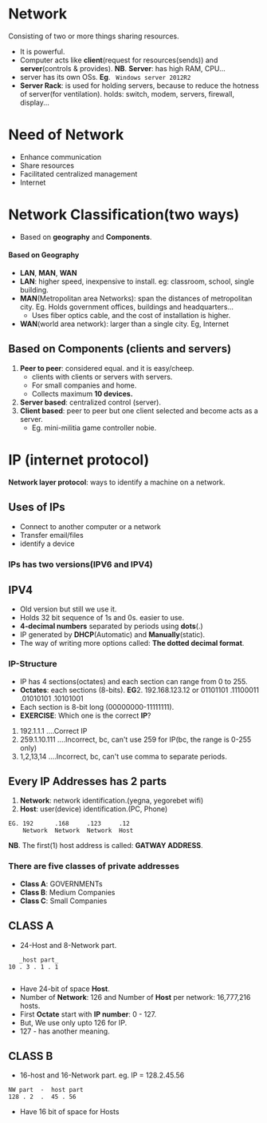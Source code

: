 # Network

Consisting of two or more things sharing resources.
- It is powerful.
- Computer acts like **client**(request for resources(sends)) and **server**(controls & provides).
**NB**. **Server**: has high RAM, CPU...
- server has its own OSs.
**Eg**. ` Windows server 2012R2`
- **Server Rack**: is used for holding servers, because to reduce the hotness of server(for ventilation). holds:  switch, modem, servers, firewall, display...
# Need of Network

- Enhance communication
- Share resources
- Facilitated centralized management
- Internet
# Network Classification(two ways)
- Based on **geography** and **Components**.
#### Based on **Geography**
-  **LAN**, **MAN**, **WAN**
- **LAN**: higher speed, inexpensive to install. eg: classroom, school, single building.
- **MAN**(Metropolitan area Networks): span the distances of metropolitan city. 
     Eg. Holds government offices, buildings and headquarters...
    - Uses fiber optics cable, and the cost of installation is higher.
- **WAN**(world area network): larger than a single city. Eg, Internet
## Based on Components (clients and servers)

1. **Peer to peer**: considered equal. and it is easy/cheep. 
   - clients with clients or servers with servers.
   - For small companies and home.
   - Collects maximum **10 devices.**
2. **Server based**: centralized control (server).
3. **Client based**:  peer to peer but one client selected and become acts as a server. 
   - Eg.  mini-militia game controller nobie.
# IP (internet protocol)

**Network layer protocol**: ways to identify a machine on a network.
## Uses of IPs
- Connect to another computer or a network
- Transfer email/files
- identify a device
### IPs has two versions(IPV6 and IPV4)
## IPV4
- Old version but still we use it.
- Holds 32 bit sequence of 1s and 0s. easier to use.
- **4-decimal numbers** separated by periods using **dots**(.)
- IP generated by **DHCP**(Automatic) and **Manually**(static).
- The way of writing more options called: **The dotted decimal format**.
### IP-Structure

- IP has 4 sections(octates) and each section can range from 0 to 255.
- **Octates**: each sections (8-bits).
**EG**2.  192.168.123.12     or     01101101 .11100011 .01010101 .10101001
- Each section is 8-bit long (00000000-11111111).
- **EXERCISE**: Which one is the correct **IP**?
1.  192.1.1.1         ....Correct IP
2.  259.1.10.111   ....Incorrect, bc, can't use 259 for IP(bc, the range is 0-255 only)
3.  1,2,13,14         ....Incorrect, bc, can't use comma to separate periods.
## Every IP Addresses has 2 parts
1. **Network**: network identification.(yegna, yegorebet wifi)
2. **Host**: user(device) identification.(PC, Phone)
```
EG. 192      .168     .123     .12
    Network  Network  Network  Host
```
**NB**. The first(1) host address is called: **GATWAY ADDRESS**.
### There are five classes of private addresses
- **Class A**: GOVERNMENTs
- **Class B**: Medium Companies
- **Class C**: Small Companies
## CLASS A
- 24-Host and 8-Network part.
```
   _host part_
10 . 3 . 1 . 1
   
```
- Have 24-bit of space **Host**.
- Number of **Network**: 126   and  Number of **Host** per network: 16,777,216 hosts.
- First **Octate** start with **IP number**: 0 - 127.
- But, We use only upto 126 for IP.
- 127 - has another meaning.
## CLASS B
- 16-host and 16-Network part. eg. IP = 128.2.45.56
```
NW part  -  host part
128 . 2  .  45 . 56
```
- Have 16 bit of space for Hosts
